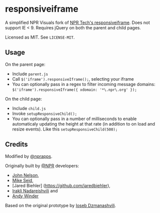 # responsiveiframe

A simplified NPR Visuals fork of [NPR Tech's responsiveiframe](http://npr.github.com/responsiveiframe/). Does not support IE < 9. Requires jQuery on both the parent and child pages.

Licensed as MIT. See `LICENSE-MIT`.

## Usage

On the parent page:

* Include `parent.js`
* Call `$('iframe').responsiveIframe();`, selecting your iframe
* You can optionally pass in a regex to filter incoming message domains: `$('iframe').responsiveIframe({ xdomain: '*\.npr\.org' });`

On the child page:

* Include `child.js`
* Invoke `setupResponsiveChild();`
* You can optionally pass in a number of milliseconds to enable automaticaly updating the height at that rate (in addition to on load and resize events). Like this `setupResponsiveChild(500);`

## Credits

Modified by [@nprapps](http://github.com/nprapps).

Originally built by [@NPR](http://github.com/npr/) developers:

* [John Nelson](https://github.com/johnymonster),
* [Mike Seid](https://github.com/mbseid),
* [Jared Biehler] (https://github.com/jaredbiehler),
* [Irakli Nadareishvili](https://github.com/inadarei) and
* [Andy Winder](https://github.com/awinder)

Based on the original prototype by [Ioseb Dzmanashvili](https://github.com/ioseb). 
